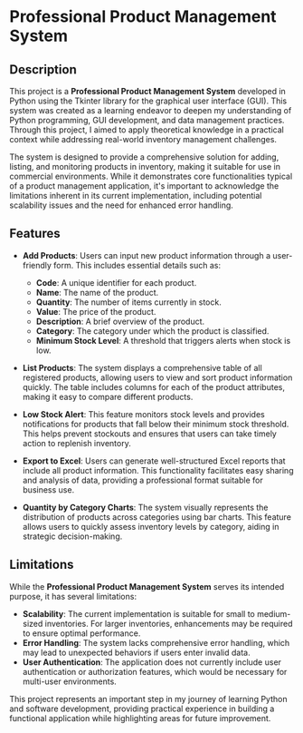 # Professional Product Management System

## Description

This project is a **Professional Product Management System** developed in Python using the Tkinter library for the graphical user interface (GUI). This system was created as a learning endeavor to deepen my understanding of Python programming, GUI development, and data management practices. Through this project, I aimed to apply theoretical knowledge in a practical context while addressing real-world inventory management challenges.

The system is designed to provide a comprehensive solution for adding, listing, and monitoring products in inventory, making it suitable for use in commercial environments. While it demonstrates core functionalities typical of a product management application, it's important to acknowledge the limitations inherent in its current implementation, including potential scalability issues and the need for enhanced error handling.

## Features

- **Add Products**: Users can input new product information through a user-friendly form. This includes essential details such as:
  - **Code**: A unique identifier for each product.
  - **Name**: The name of the product.
  - **Quantity**: The number of items currently in stock.
  - **Value**: The price of the product.
  - **Description**: A brief overview of the product.
  - **Category**: The category under which the product is classified.
  - **Minimum Stock Level**: A threshold that triggers alerts when stock is low.

- **List Products**: The system displays a comprehensive table of all registered products, allowing users to view and sort product information quickly. The table includes columns for each of the product attributes, making it easy to compare different products.

- **Low Stock Alert**: This feature monitors stock levels and provides notifications for products that fall below their minimum stock threshold. This helps prevent stockouts and ensures that users can take timely action to replenish inventory.

- **Export to Excel**: Users can generate well-structured Excel reports that include all product information. This functionality facilitates easy sharing and analysis of data, providing a professional format suitable for business use.

- **Quantity by Category Charts**: The system visually represents the distribution of products across categories using bar charts. This feature allows users to quickly assess inventory levels by category, aiding in strategic decision-making.

## Limitations

While the **Professional Product Management System** serves its intended purpose, it has several limitations:
- **Scalability**: The current implementation is suitable for small to medium-sized inventories. For larger inventories, enhancements may be required to ensure optimal performance.
- **Error Handling**: The system lacks comprehensive error handling, which may lead to unexpected behaviors if users enter invalid data.
- **User Authentication**: The application does not currently include user authentication or authorization features, which would be necessary for multi-user environments.

This project represents an important step in my journey of learning Python and software development, providing practical experience in building a functional application while highlighting areas for future improvement.
